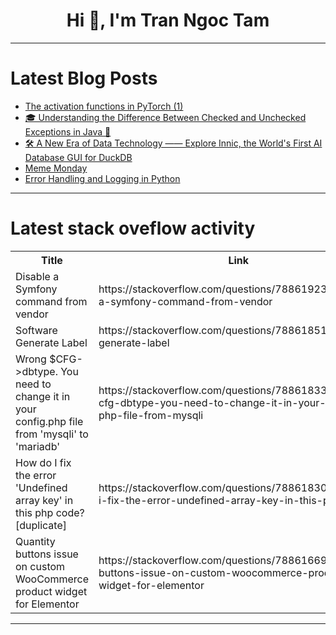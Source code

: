 <h1 align="center">Hi 👋, I'm Tran Ngoc Tam</h1>

---

# Latest Blog Posts 
<!-- BLOG-POST-LIST:START -->
- [The activation functions in PyTorch &lpar;1&rpar;](https://dev.to/hyperkai/the-activation-functions-in-pytorch-1-lm6)
- [🎓 Understanding the Difference Between Checked and Unchecked Exceptions in Java 🚀](https://dev.to/felipejansendeveloper/understanding-the-difference-between-checked-and-unchecked-exceptions-in-java-bph)
- [🛠️ A New Era of Data Technology —— Explore Innic, the World&#39;s First AI Database GUI for DuckDB](https://dev.to/innicdata/a-new-era-of-data-technology-explore-innic-the-worlds-first-ai-database-gui-for-duckdb-54fl)
- [Meme Monday](https://dev.to/ben/meme-monday-el7)
- [Error Handling and Logging in Python](https://dev.to/koladev/error-handling-and-logging-in-python-mi1)
<!-- BLOG-POST-LIST:END -->

---

# Latest stack oveflow activity
<table>
  <tr><th>Title</th><th>Link</th></tr>
  <!-- STACKOVERFLOW:START --><tr><td>Disable a Symfony command from vendor</td><td>https://stackoverflow.com/questions/78861923/disable-a-symfony-command-from-vendor</td></tr><tr><td>Software Generate Label</td><td>https://stackoverflow.com/questions/78861851/software-generate-label</td></tr><tr><td>Wrong $CFG-&gt;dbtype. You need to change it in your config.php file from &#39;mysqli&#39; to &#39;mariadb&#39;</td><td>https://stackoverflow.com/questions/78861833/wrong-cfg-dbtype-you-need-to-change-it-in-your-config-php-file-from-mysqli</td></tr><tr><td>How do I fix the error &#39;Undefined array key&#39; in this php code? [duplicate]</td><td>https://stackoverflow.com/questions/78861830/how-do-i-fix-the-error-undefined-array-key-in-this-php-code</td></tr><tr><td>Quantity buttons issue on custom WooCommerce product widget for Elementor</td><td>https://stackoverflow.com/questions/78861669/quantity-buttons-issue-on-custom-woocommerce-product-widget-for-elementor</td></tr><!-- STACKOVERFLOW:END -->
</table>

---


